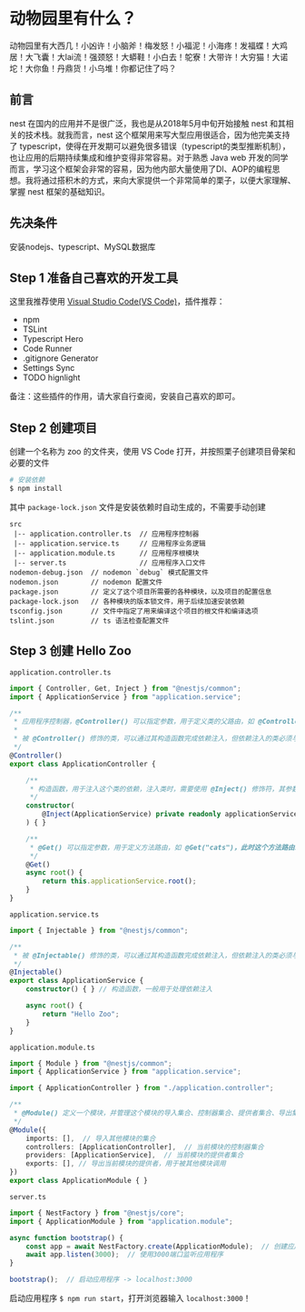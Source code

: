 # 动物园里有什么？

动物园里有大西几！小凶许！小脑斧！梅发怒！小福泥！小海疼！发福蝶！大鸡居！大飞囊！大lai流！强颈怒！大蟒鞋！小白去！鸵寮！大带许！大穷猫！大诺坨！大你鱼！丹鼎货！小乌堆！你都记住了吗？

## 前言

nest 在国内的应用并不是很广泛，我也是从2018年5月中旬开始接触 nest 和其相关的技术栈。就我而言，nest 这个框架用来写大型应用很适合，因为他完美支持了 typescript，使得在开发期可以避免很多错误（typescript的类型推断机制），也让应用的后期持续集成和维护变得非常容易。对于熟悉 Java web 开发的同学而言，学习这个框架会非常的容易，因为他内部大量使用了DI、AOP的编程思想。我将通过搭积木的方式，来向大家提供一个非常简单的栗子，以便大家理解、掌握 nest 框架的基础知识。

## 先决条件

安装nodejs、typescript、MySQL数据库

## Step 1 准备自己喜欢的开发工具

这里我推荐使用 [Visual Studio Code(VS Code)](https://code.visualstudio.com)，插件推荐：

- npm
- TSLint
- Typescript Hero
- Code Runner
- .gitignore Generator
- Settings Sync
- TODO hignlight

备注：这些插件的作用，请大家自行查阅，安装自己喜欢的即可。

## Step 2 创建项目

创建一个名称为 zoo 的文件夹，使用 VS Code 打开，并按照栗子创建项目骨架和必要的文件

```bash
# 安装依赖
$ npm install
```

其中 `package-lock.json` 文件是安装依赖时自动生成的，不需要手动创建

```no-language
src
 |-- application.controller.ts  // 应用程序控制器
 |-- application.service.ts     // 应用程序业务逻辑
 |-- application.module.ts      // 应用程序根模块
 |-- server.ts                  // 应用程序入口文件
nodemon-debug.json  // nodemon `debug` 模式配置文件
nodemon.json        // nodemon 配置文件
package.json        // 定义了这个项目所需要的各种模块，以及项目的配置信息
package-lock.json   // 各种模块的版本锁文件，用于后续加速安装依赖
tsconfig.json       // 文件中指定了用来编译这个项目的根文件和编译选项
tslint.json         // ts 语法检查配置文件
```

## Step 3 创建 Hello Zoo

`application.controller.ts`

```typescript
import { Controller, Get, Inject } from "@nestjs/common";
import { ApplicationService } from "application.service";

/**
 * 应用程序控制器，@Controller() 可以指定参数，用于定义类的父路由，如 @Controller("cat")，此时这个类的所有父路由就会成为 /cat
 *
 * 被 @Controller() 修饰的类，可以通过其构造函数完成依赖注入，但依赖注入的类必须与当前类属于同一个模块
 */
@Controller()
export class ApplicationController {

    /**
     * 构造函数，用于注入这个类的依赖，注入类时，需要使用 @Inject() 修饰符，其参数是被注入的类的类名
     */
    constructor(
        @Inject(ApplicationService) private readonly applicationService: ApplicationService,
    ) { }

    /**
     * @Get() 可以指定参数，用于定义方法路由，如 @Get("cats")，此时这个方法路由就会成为 /父路由名/cats
     */
    @Get()
    async root() {
        return this.applicationService.root();
    }
}
```

`application.service.ts`

```typescript
import { Injectable } from "@nestjs/common";

/**
 * 被 @Injectable() 修饰的类，可以通过其构造函数完成依赖注入，但依赖注入的类必须与当前类属于同一个模块
 */
@Injectable()
export class ApplicationService {
    constructor() { } // 构造函数，一般用于处理依赖注入

    async root() {
        return "Hello Zoo";
    }
}
```

`application.module.ts`

```typescript
import { Module } from "@nestjs/common";
import { ApplicationService } from "application.service";

import { ApplicationController } from "./application.controller";

/**
 * @Module() 定义一个模块，并管理这个模块的导入集合、控制器集合、提供者集合、导出集合
 */
@Module({
    imports: [],  // 导入其他模块的集合
    controllers: [ApplicationController],  // 当前模块的控制器集合
    providers: [ApplicationService],  // 当前模块的提供者集合
    exports: [], // 导出当前模块的提供者，用于被其他模块调用
})
export class ApplicationModule { }
```

`server.ts`

```typescript
import { NestFactory } from "@nestjs/core";
import { ApplicationModule } from "application.module";

async function bootstrap() {
    const app = await NestFactory.create(ApplicationModule);  // 创建应用程序实例
    await app.listen(3000);  // 使用3000端口监听应用程序
}

bootstrap();  // 启动应用程序 -> localhost:3000
```

启动应用程序 `$ npm run start`，打开浏览器输入 `localhost:3000`！
